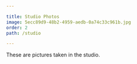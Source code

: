 ```yaml
---

title: Studio Photos
image: 5ecc89d9-48b2-4959-aedb-0a74c33c961b.jpg
order: 2
path: /studio

---
```


These are pictures taken in the studio.